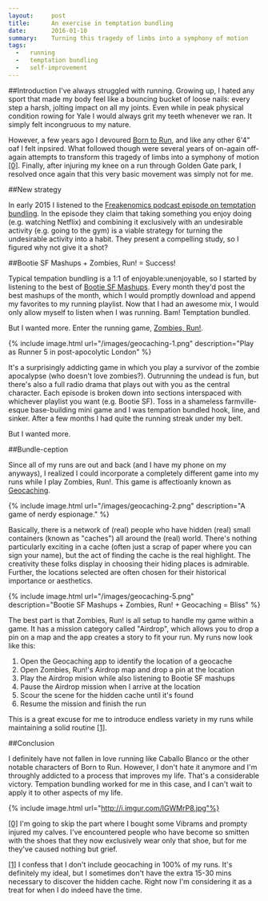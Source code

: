 ```yaml
---
layout:     post
title:      An exercise in temptation bundling
date:       2016-01-10
summary:    Turning this tragedy of limbs into a symphony of motion
tags: 
  -   running 
  -   temptation bundling
  -   self-improvement 
---
```


##Introduction
I've always struggled with running. Growing up, I hated any sport that made my body feel like a bouncing bucket of loose nails: every step a harsh, jolting impact on all my joints. Even while in peak physical condition rowing for Yale I would always grit my teeth whenever we ran. It simply felt incongruous to my nature. 

However, a few years ago I devoured [Born to Run](http://www.amazon.com/Born-Run-Hidden-Superathletes-Greatest/dp/0307279189), and like any other 6'4" oaf I felt inpsired. What followed though were several years of on-again off-again attempts to transform this tragedy of limbs into a symphony of motion <a id="00" href="#01">[0]</a>. Finally, after injuring my knee on a run through Golden Gate park, I resolved once again that this very basic movement was simply not for me. 

##New strategy

In early 2015 I listened to the [Freakenomics podcast episode on temptation bundling](http://freakonomics.com/2015/03/13/when-willpower-isnt-enough-a-new-freakonomics-radio-podcast). In the episode they claim that taking something you enjoy doing (e.g. watching Netflix) and combining it exclusively with an undesirable activity (e.g. going to the gym) is a viable strategy for turning the undesirable activity into a habit. They present a compelling study, so I figured why not give it a shot?

##Bootie SF Mashups + Zombies, Run! = Success!

Typical tempation bundling is a 1:1 of enjoyable:unenjoyable, so I started by listening to the best of [Bootie SF Mashups](http://bootiemashup.com/blog/). Every month they'd post the best mashups of the month, which I would promptly download and append my favorites to my running playlist. Now that I had an awesome mix, I would only allow myself to listen when I was running. Bam! Temptation bundled. 

But I wanted more. Enter the running game, [Zombies, Run!](https://zombiesrungame.com/).

{% include image.html url="/images/geocaching-1.png" description="Play as Runner 5 in post-apocolytic London" %}

It's a surprisingly addicting game in which you play a survivor of the zombie apocalypse (who doesn't love zombies?). Outrunning the undead is fun, but there's also a full radio drama that plays out with you as the central character. Each episode is broken down into sections interspaced with whichever playlist you want (e.g. Bootie SF). Toss in a shameless farmville-esque base-building mini game and I was tempation bundled hook, line, and sinker. After a few months I had quite the running streak under my belt.

But I wanted more. 

##Bundle-ception

Since all of my runs are out and back (and I have my phone on my anyways), I realized I could incorporate a completely different game into my runs while I play Zombies, Run!. This game is affectioanly known as [Geocaching](https://www.geocaching.com/guide/). 

{% include image.html url="/images/geocaching-2.png" description="A game of nerdy espionage." %}

Basically, there is a network of (real) people who have hidden (real) small containers (known as "caches") all around the (real) world. There's nothing particularly exciting in a cache (often just a scrap of paper where you can sign your name), but the act of finding the cache is the real highlight. The creativity these folks display in choosing their hiding places is admirable. Further, the locations selected are often chosen for their historical importance or aesthetics. 

{% include image.html url="/images/geocaching-5.png" description="Bootie SF Mashups + Zombies, Run! + Geocaching = Bliss" %}

The best part is that Zombies, Run! is all setup to handle my game within a game. It has a mission category called "Airdrop", which allows you to drop a pin on a map and the app creates a story to fit your run. My runs now look like this: 

1. Open the Geocaching app to identify the location of a geocache
2. Open Zombies, Run!'s Airdrop map and drop a pin at the location
3. Play the Airdrop mision while also listening to Bootie SF mashups
4. Pause the Airdrop mission when I arrive at the location
5. Scour the scene for the hidden cache until it's found
6. Resume the mission and finish the run

This is a great excuse for me to introduce endless variety in my runs while maintaining a solid routine <a id="10" href="#11">[1]</a>. 

##Conclusion

I definitely have not fallen in love running like Caballo Blanco or the other notable characters of Born to Run. However, I don't hate it anymore and I'm throughly addicted to a process that improves my life. That's a considerable victory. Tempation bundling worked for me in this case, and I can't wait to apply it to other aspects of my life.  

{% include image.html url="http://i.imgur.com/IGWMrP8.jpg"%}

<a id="01" href="#00">[0]</a> I'm going to skip the part where I bought some Vibrams and prompty injured my calves. I've encountered people who have become so smitten with the shoes that they now exclusively wear only that shoe, but for me they've caused nothing but grief. 

<a id="11" href="#10">[1]</a> I confess that I don't include geocaching in 100% of my runs. It's definitely my ideal, but I sometimes don't have the extra 15-30 mins necessary to discover the hidden cache. Right now I'm considering it as a treat for when I do indeed have the time. 

